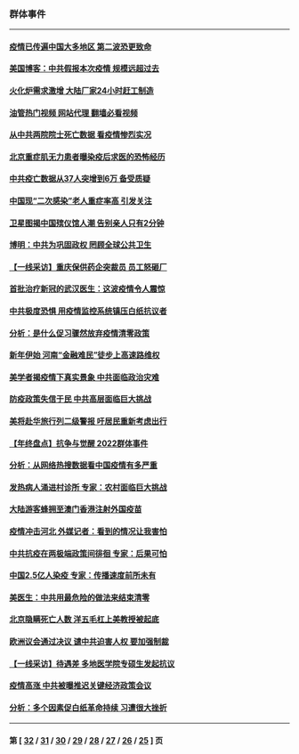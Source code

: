 ### 群体事件
---
#### [疫情已传遍中国大多地区 第二波恐更致命](../../pages/ncid279/n13914332.md?01260445) 
#### [美国博客：中共假报本次疫情 规模远超过去](../../pages/ncid279/n13912604.md?01260445) 
#### [火化炉需求激增 大陆厂家24小时赶工制造](../../pages/ncid279/n13912205.md?01260445) 
#### [油管热门视频 网站代理 翻墙必看视频](http://138.2.39.72:81/youtube.html?epic-marker?01260445)
#### [从中共两院院士死亡数据 看疫情惨烈实况](../../pages/ncid279/n13910619.md?01260445) 
#### [北京重症肌无力患者曝染疫后求医的恐怖经历](../../pages/ncid279/n13909480.md?01260445) 
#### [中共疫亡数据从37人突增到6万 备受质疑](../../pages/ncid279/n13907051.md?01260445) 
#### [中国现“二次感染”老人重症率高 引发关注](../../pages/ncid279/n13906493.md?01260445) 
#### [卫星图揭中国殡仪馆人潮 告别亲人只有2分钟](../../pages/ncid279/n13904053.md?01260445) 
#### [博明：中共为巩固政权 罔顾全球公共卫生](../../pages/ncid279/n13901752.md?01260445) 
#### [【一线采访】重庆保供药企突裁员 员工怒砸厂](../../pages/ncid279/n13901673.md?01260445) 
#### [首批治疗新冠的武汉医生：这波疫情令人震惊](../../pages/ncid279/n13900313.md?01260445) 
#### [中共极度恐惧 用疫情监控系统镇压白纸抗议者](../../pages/ncid279/n13900225.md?01260445) 
#### [分析：是什么促习骤然放弃疫情清零政策](../../pages/ncid279/n13899652.md?01260445) 
#### [新年伊始 河南“金融难民”徒步上高速路维权](../../pages/ncid279/n13897842.md?01260445) 
#### [美学者揭疫情下真实景象 中共面临政治灾难](../../pages/ncid279/n13896569.md?01260445) 
#### [防疫政策失信于民 中共高层面临巨大挑战](../../pages/ncid279/n13894627.md?01260445) 
#### [美将赴华旅行列二级警报 吁居民重新考虑出行](../../pages/ncid279/n13894518.md?01260445) 
#### [【年终盘点】抗争与觉醒 2022群体事件](../../pages/ncid279/n13888314.md?01260445) 
#### [分析：从网络热搜数据看中国疫情有多严重](../../pages/ncid279/n13893186.md?01260445) 
#### [发热病人涌进村诊所 专家：农村面临巨大挑战](../../pages/ncid279/n13892271.md?01260445) 
#### [大陆游客蜂拥至澳门香港注射外国疫苗](../../pages/ncid279/n13892276.md?01260445) 
#### [疫情冲击河北 外媒记者：看到的情况让我害怕](../../pages/ncid279/n13891260.md?01260445) 
#### [中共抗疫在两极端政策间徘徊 专家：后果可怕](../../pages/ncid279/n13891235.md?01260445) 
#### [中国2.5亿人染疫 专家：传播速度前所未有](../../pages/ncid279/n13890708.md?01260445) 
#### [美医生：中共用最危险的做法来结束清零](../../pages/ncid279/n13889983.md?01260445) 
#### [北京隐瞒死亡人数 洋五毛杠上美教授被起底](../../pages/ncid279/n13886904.md?01260445) 
#### [欧洲议会通过决议 谴中共迫害人权 要加强制裁](../../pages/ncid279/n13885670.md?01260445) 
#### [【一线采访】待遇差 多地医学院专硕生发起抗议](../../pages/ncid279/n13883914.md?01260445) 
#### [疫情高涨 中共被曝推迟关键经济政策会议](../../pages/ncid279/n13884170.md?01260445) 
#### [分析：多个因素促白纸革命持续 习遭很大挫折](../../pages/ncid279/n13872455.md?01260445) 

---
#### 第 [ [32](./32.md?01260445) / [31](./31.md?01260445) / [30](./30.md?01260445) / [29](./29.md?01260445) / [28](./28.md?01260445) / [27](./27.md?01260445) / [26](./26.md?01260445) / [25](./25.md?01260445) ] 页
